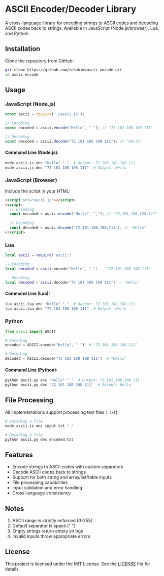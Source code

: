 # ASCII Encoder/Decoder Library

A cross-language library for encoding strings to ASCII codes and decoding ASCII codes back to strings. Available in JavaScript (Node.js/browser), Lua, and Python.

## Installation

Clone the repository from GitHub:

```bash
git clone https://github.com/rchakim/ascii-encode.git
cd ascii-encode
```

## Usage

### JavaScript (Node.js)

```javascript
const ascii = require('./ascii.js');

// Encoding
const encoded = ascii.encode("Hello", "-"); // "72-101-108-108-111"

// Decoding
const decoded = ascii.decode("72 101 108 108 111"); // "Hello"
```

#### Command Line (Node.js):

```bash
node ascii.js enc "Hello" "-"  # Output: 72-101-108-108-111
node ascii.js dec "72 101 108 108 111"  # Output: Hello
```

### JavaScript (Browser)

Include the script in your HTML:

```html
<script src="ascii.js"></script>
<script>
  // Encoding
  const encoded = ascii.encode("Hello", ","); // "72,101,108,108,111"
  
  // Decoding
  const decoded = ascii.decode("72,101,108,108,111"); // "Hello"
</script>
```

### Lua

```lua
local ascii = require('ascii')

-- Encoding
local encoded = ascii.encode("Hello", ".") -- "72.101.108.108.111"

-- Decoding
local decoded = ascii.decode("72 101 108 108 111") -- "Hello"
```

#### Command Line (Lua):

```bash
lua ascii.lua enc "Hello" "."  # Output: 72.101.108.108.111
lua ascii.lua dec "72 101 108 108 111"  # Output: Hello
```

### Python

```python
from ascii import ASCII

# Encoding
encoded = ASCII.encode("Hello", " ")  # "72 101 108 108 111"

# Decoding
decoded = ASCII.decode("72 101 108 108 111")  # "Hello"
```

#### Command Line (Python):

```bash
python ascii.py enc "Hello" "_"  # Output: 72_101_108_108_111
python ascii.py dec "72 101 108 108 111"  # Output: Hello
```

## File Processing

All implementations support processing text files (`.txt`):

```bash
# Encoding a file
node ascii.js enc input.txt ","

# Decoding a file
python ascii.py dec encoded.txt
```

## Features

- Encode strings to ASCII codes with custom separators
- Decode ASCII codes back to strings
- Support for both string and array/list/table inputs
- File processing capabilities
- Input validation and error handling
- Cross-language consistency

## Notes

1. ASCII range is strictly enforced (0-255)
2. Default separator is space (" ")
3. Empty strings return empty strings
4. Invalid inputs throw appropriate errors

## License

This project is licensed under the MIT License. See the [LICENSE](LICENSE) file for details.
